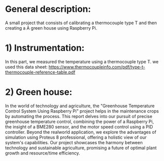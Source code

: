 # General description:
A small project that consists of calibrating a thermocouple type T and then creating a A green house using Raspberry Pi.
# 1) Instrumentation:
In this part, we measured the temperature using a thermocouple type T. we used this data sheet: https://www.thermocoupleinfo.com/pdf/type-t-thermocouple-reference-table.pdf
# 2) Green house:
In the world of technology and agriculture, the "Greenhouse Temperature Control System Using Raspberry Pi" project helps in the maintenance crops by automating the process. This report delves into our pursuit of precise greenhouse temperature control, combining the power of a Raspberry Pi, the insight of a BME280 sensor, and the motor speed control using a PID controller. Beyond the realworld application, we explore the advantages of simulation using Proteus 8 professional, offering a holistic view of our system's capabilities. Our project showcases the harmony between technology and sustainable agriculture, promising a future of optimal plant growth and resource/time efficiency.
